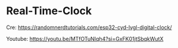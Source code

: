 # Real-Time-Clock

Cre: https://randomnerdtutorials.com/esp32-cyd-lvgl-digital-clock/

Youtube: https://youtu.be/MTfOTuNIqh4?si=GxFK01jtSbqkWutX
